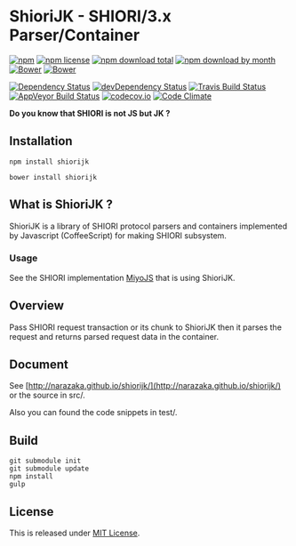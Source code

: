 ShioriJK - SHIORI/3.x Parser/Container
=============================================

[![npm](https://img.shields.io/npm/v/shiorijk.svg)](https://www.npmjs.com/package/shiorijk)
[![npm license](https://img.shields.io/npm/l/shiorijk.svg)](https://www.npmjs.com/package/shiorijk)
[![npm download total](https://img.shields.io/npm/dt/shiorijk.svg)](https://www.npmjs.com/package/shiorijk)
[![npm download by month](https://img.shields.io/npm/dm/shiorijk.svg)](https://www.npmjs.com/package/shiorijk)
[![Bower](https://img.shields.io/bower/v/shiorijk.svg)](https://github.com/Narazaka/shiorijk)
[![Bower](https://img.shields.io/bower/l/shiorijk.svg)](https://github.com/Narazaka/shiorijk)

[![Dependency Status](https://david-dm.org/Narazaka/shiorijk.svg)](https://david-dm.org/Narazaka/shiorijk)
[![devDependency Status](https://david-dm.org/Narazaka/shiorijk/dev-status.svg)](https://david-dm.org/Narazaka/shiorijk#info=devDependencies)
[![Travis Build Status](https://travis-ci.org/Narazaka/shiorijk.svg)](https://travis-ci.org/Narazaka/shiorijk)
[![AppVeyor Build Status](https://ci.appveyor.com/api/projects/status/github/Narazaka/shiorijk?svg=true)](https://ci.appveyor.com/project/Narazaka/shiorijk)
[![codecov.io](https://codecov.io/github/Narazaka/shiorijk/coverage.svg?branch=master)](https://codecov.io/github/Narazaka/shiorijk?branch=master)
[![Code Climate](https://codeclimate.com/github/Narazaka/shiorijk/badges/gpa.svg)](https://codeclimate.com/github/Narazaka/shiorijk)

**Do you know that SHIORI is not JS but JK ?**

Installation
--------------------------

    npm install shiorijk

    bower install shiorijk

What is ShioriJK ?
--------------------------

ShioriJK is a library of SHIORI protocol parsers and containers implemented by Javascript (CoffeeScript) for making SHIORI subsystem.

### Usage

See the SHIORI implementation [MiyoJS](https://github.com/Narazaka/miyojs.git) that is using ShioriJK.

Overview
--------------------------

Pass SHIORI request transaction or its chunk to ShioriJK then it parses the request and returns parsed request data in the container.

Document
--------------------------

See [http://narazaka.github.io/shiorijk/](http://narazaka.github.io/shiorijk/) or the source in src/.

Also you can found the code snippets in test/.

Build
--------------------------

    git submodule init
    git submodule update
    npm install
    gulp

License
--------------------------

This is released under [MIT License](http://narazaka.net/license/MIT?2014).

